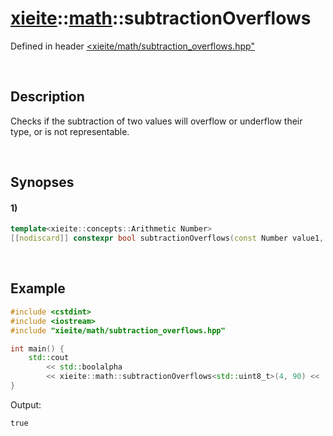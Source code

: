 # [xieite](../../xieite.md)\:\:[math](../../math.md)\:\:subtractionOverflows
Defined in header [<xieite/math/subtraction_overflows.hpp"](../../../include/xieite/math/subtraction_overflows.hpp)

&nbsp;

## Description
Checks if the subtraction of two values will overflow or underflow their type, or is not representable.

&nbsp;

## Synopses
#### 1)
```cpp
template<xieite::concepts::Arithmetic Number>
[[nodiscard]] constexpr bool subtractionOverflows(const Number value1, const Number value2) noexcept;
```

&nbsp;

## Example
```cpp
#include <cstdint>
#include <iostream>
#include "xieite/math/subtraction_overflows.hpp"

int main() {
    std::cout
        << std::boolalpha
        << xieite::math::subtractionOverflows<std::uint8_t>(4, 90) << '\n';
}
```
Output:
```
true
```
